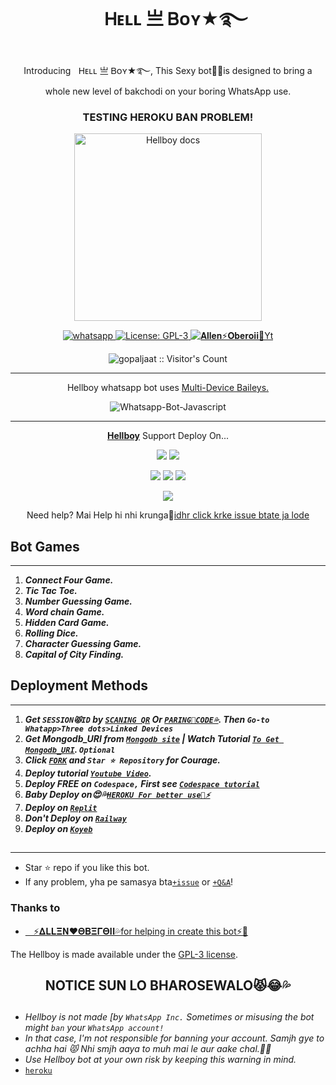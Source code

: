 <h1 align="center">ㅤᎻᴇʟʟ 亗 Ᏼᴏʏ★࿐ </h1> 
<p align="center"> IntroducingㅤᎻᴇʟʟ 亗 Ᏼᴏʏ★࿐, This Sexy bot🤡💦is designed to bring a whole new level of bakchodi on your boring WhatsApp use. </p>

 
<h3 align="center"> TESTING HEROKU BAN PROBLEM! </h3> 




<p align="center">
  <a href="https://youtube.com/@curious_hacker">
    <img alt="Hellboy docs" height="300" src="https://i.imgur.com/KdU2F44.jpeg">
  </a>
</p>
    
   
   
<p align="center">
  <a href="https://wa.me/+916395556592?text=Hi+Bro--+I+Need+Help.+I+messaged+you+from+Hellboy+Repo" target="_blank">
    <img alt="whatsapp" src="https://img.shields.io/badge/ Whatsapp -25D366?style=for-the-badge&logo=whatsapp&logoColor=white" />
  </a>
  <a aria-label="Hellboy is free to use" href="https://github.com/gopaljaat/Hellboy/blob/main/LICENCE" target="_blank">
    <img alt="License: GPL-3" src="https://badges.frapsoft.com/os/gpl/gpl.png?v=103)](https://opensource.org/licenses/GPL-3.0/" target="_blank" />
  </a>
  <a aria-label="Hellboy is free to use" href="https://youtube.com/@Curious_hacker" target="_blank">
    <img alt="𝐀𝐥𝐥𝐞𝐧⚡𝐎𝐛𝐞𝐫𝐨𝐢𝐢🥀Yt" src="https://img.shields.io/youtube/channel/subscribers/UCU071AMRqcd5mfTdCgJFwPg" target="_blank" />
  </a>

</p>
<p align="center"><img src="https://profile-counter.glitch.me/{gopaljaat}/count.svg" alt="gopaljaat :: Visitor's Count" /></p>

---




<p align="center"> Hellboy whatsapp bot uses
  <a href="https://github.com/adiwajshing/Baileys">Multi-Device Baileys.</a>
</p>
<p align="center">
  <img title="Whatsapp-Bot-Javascript" src="https://img.shields.io/badge/Javascript-363303?style=for-the-badge&logo=javascript&logoColor=c6c631"></img>
</p>

---

<p align="center">
  <a href="https://github.com/gopaljaat/Hellboy"><b>Hellboy</b></a> Support Deploy On...
</p>

<p align="center">
  <a href="https://github.com/SuhailTechInfo/Suhail-Md/blob/main/temp/deploy-on-vps.md"><img src="https://img.shields.io/badge/self hosting-3d1513?style=for-the-badge&logo=serverless&logoColor=FD5750"></a>
  <a href="https://railway.app/template/GZOvIe?referralCode=wVDLrh"><img src="https://img.shields.io/badge/railway-3e164f?style=for-the-badge&logo=railway&logoColor=0B0D0E"></a>
</p>
<p align="center">
  <a href="https://suhail-web01.vercel.app/deploy.html"><img src="https://img.shields.io/badge/heroku-9d7acc?style=for-the-badge&logo=heroku&logoColor=430098"></a>
  <a href="https://suhail-web01.vercel.app/replit.html"><img src="https://img.shields.io/badge/replit-253c99?style=for-the-badge&logo=replit&logoColor=F26207"></a>
  <a href="https://app.koyeb.com/apps/deploy?type=git&repository=github.com/gopaljaat/Hellboy&branch=main&env[SESSION_ID]&env[OWNER_NUMBER]=916395556592&env[MONGODB_URI]&&env[OWNER_NAME]=Hellboy&env[KOYEB_API]&env[PREFIX]=.&env[WAPRESENCE]&env[AUTO_READ_STATUS]=false&env[DISABLE_PM]=false&env[PACK_AUTHER]=whatsapp+bot&env[PACK_NAME]=Hellboy+MD&env[STYLE]=0&env[MODE]=public&env[READ_MESSAGE]=false&env[THEME]=ㅤᎻᴇʟʟ 亗 Ᏼᴏʏ★࿐&env[WARN_COUNT]=2&env[BLOCK_JID]=null&env[TIME_ZONE]=India/kolkata&name=Hellboy&env[KOYEB_NAME]=suhail-md&env[SUDO]=null&env[THUMB_IMAGE]=https://i.imgur.com/KdU2F44.jpeg"><img src="https://img.shields.io/badge/koyeb-033604?style=for-the-badge&logo=koyeb&logoColor=white"></a>
</p>
<p align="center">
  <a href="https://youtu.be/3NdJb6_1cJM"><img src="https://img.shields.io/badge/CodeSpace-green?colorA=%23ff000&colorB=%23017e40&style=for-the-badge&logo=git&logoColor=white"></a>
</p>
<p align="center">Need help? Mai Help hi nhi krunga🙂<a href="https://github.com/SuhailTechInfo/Suhail-Md/issues">idhr click krke issue btate ja lode</a></p>

 



## Bot Games
---
1. ***Connect Four Game.***
2.  ***Tic Tac Toe.***
3.  ***Number Guessing Game.***
4.  ***Word chain Game.***
5.  ***Hidden Card Game.***
6.  ***Rolling Dice.***
7.  ***Character Guessing Game.***
8.  ***Capital of City Finding.***
##


 




    
   
## Deployment Methods
---
1.  ***Get `SESSION😾ID` by [`SCANING QR`](https://suhail-md-vtsf.onrender.com/) Or [`PARING🥵CODE💦`](https://suhail-md-vtsf.onrender.com/code). Then `Go-to Whatapp>Three dots>Linked Devices`***
2.  ***Get Mongodb_URI from [`Mongodb site`](https://www.mongodb.com/) | Watch Tutorial [`To Get Mongodb_URI`](https://youtu.be/6rnftFl0fAI). `Optional`***
3.  ***Click [`FORK`](https://github.com/gopaljaat/Hellboy/fork) and `Star ⭐ Repository` for Courage.***
4.  ***Deploy tutorial [`Youtube Video`](https://youtu.be/6rnftFl0fAI).***
5.  ***Deploy FREE on `Codespace,` First see [`Codespace tutorial`](https://youtu.be/3NdJb6_1cJM)***
6.  ***Baby Deploy on😍💦[`HEROKU For better use🥵⚡`](https://dashboard.heroku.com/new?template=https%3A%2F%2Fgithub.com%2Fgopaljaat%2FHellboy)***
7.  ***Deploy on [`Replit`](https://replit.com/github/gopaljaat/Hellboy)***
8.  ***Don't Deploy on [`Railway`](https://railway.app/template/GZOvIe?referralCode=wVDLrh)***
9.  ***Deploy on [`Koyeb`](https://app.koyeb.com/apps/deploy?type=git&repository=github.com/gopaljaat/Hellboy&branch=main&env[SESSION_ID]&env[OWNER_NUMBER]=916395556592&env[MONGODB_URI]=mongodb+srv://Allen69:XEy6hObcrZgmeuEE@allen69.0qvegkr.mongodb.net/?retryWrites=true&w=majority&env[OWNER_NAME]=Hellboy&env[KOYEB_API]&env[PREFIX]=.&env[WAPRESENCE]&env[AUTO_READ_STATUS]=false&env[DISABLE_PM]=false&env[PACK_AUTHER]=whatsapp+bot&env[PACK_NAME]=Hell+boy&env[STYLE]=0&env[MODE]=public&env[READ_MESSAGE]=false&env[THEME]=Hellboy&env[WARN_COUNT]=2&env[BLOCK_JID]=null&env[TIME_ZONE]=India/kolkata&name=Hellboy&env[KOYEB_NAME]=Hellboy&env[SUDO]=916395556592&env[THUMB_IMAGE]=https://i.imgur.com/KdU2F44.jpeg)***

##
---


- Star ⭐ repo if you like this bot.
- If any problem, yha pe samasya bta[`+issue`](https://github.com/gopaljaat/Hellboy/issues/new) or [`+Q&A`](https://github.com/gopaljaat/Hellboy/discussions/new?category=q-a)!


### Thanks to
- [ㅤ⚡𝚫𝐋𝐋𝚵𝚴❤️𝚯𝚩𝚵𝚪𝚯𝚰𝚰💦for helping in create this bot⚡🥵](https://github.com/Arun696969) 


The Hellboy is made available under the [GPL-3 license](https://github.com/gopaljaat/Hellboy/blob/main/LICENCE).


<h2 align="center">  NOTICE SUN LO BHAROSEWALO😾😂💦
</h2>
   
## 
- *Hellboy is not made [by `WhatsApp Inc.` Sometimes or misusing the bot might `ban` your `WhatsApp account!`*
- *In that case, I'm not responsible for banning your account. Samjh gye to achha hai 😾 Nhi smjh aaya to muh mai le aur aake chal.🤡💦*
- *Use Hellboy bot at your own risk by keeping this warning in mind.*
- [`heroku`](https://dashboard.heroku.com/new?template=https%3A%2F%2Fgithub.com%2F%2FHellboy-)
